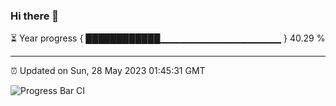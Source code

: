 ### Hi there 👋

⏳ Year progress { ████████████▁▁▁▁▁▁▁▁▁▁▁▁▁▁▁▁▁▁ } 40.29 %

---

⏰ Updated on Sun, 28 May 2023 01:45:31 GMT

![Progress Bar CI](https://github.com/ZhaoGui/ZhaoGui/workflows/Progress%20Bar%20CI/badge.svg)
